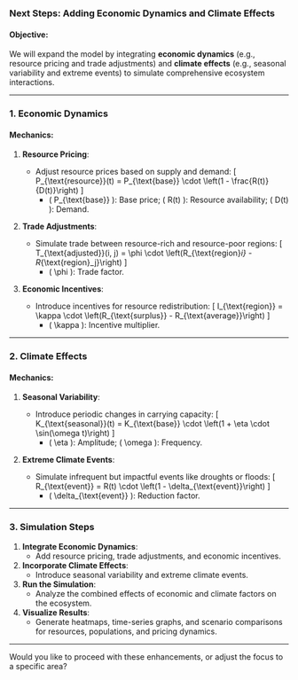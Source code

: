### **Next Steps: Adding Economic Dynamics and Climate Effects**

#### **Objective**:
We will expand the model by integrating **economic dynamics** (e.g., resource pricing and trade adjustments) and **climate effects** (e.g., seasonal variability and extreme events) to simulate comprehensive ecosystem interactions.

---

### **1. Economic Dynamics**

#### **Mechanics**:
1. **Resource Pricing**:
   - Adjust resource prices based on supply and demand:
     \[
     P_{\text{resource}}(t) = P_{\text{base}} \cdot \left(1 - \frac{R(t)}{D(t)}\right)
     \]
     - \( P_{\text{base}} \): Base price; \( R(t) \): Resource availability; \( D(t) \): Demand.

2. **Trade Adjustments**:
   - Simulate trade between resource-rich and resource-poor regions:
     \[
     T_{\text{adjusted}}(i, j) = \phi \cdot \left(R_{\text{region}_i} - R_{\text{region}_j}\right)
     \]
     - \( \phi \): Trade factor.

3. **Economic Incentives**:
   - Introduce incentives for resource redistribution:
     \[
     I_{\text{region}} = \kappa \cdot \left(R_{\text{surplus}} - R_{\text{average}}\right)
     \]
     - \( \kappa \): Incentive multiplier.

---

### **2. Climate Effects**

#### **Mechanics**:
1. **Seasonal Variability**:
   - Introduce periodic changes in carrying capacity:
     \[
     K_{\text{seasonal}}(t) = K_{\text{base}} \cdot \left(1 + \eta \cdot \sin(\omega t)\right)
     \]
     - \( \eta \): Amplitude; \( \omega \): Frequency.

2. **Extreme Climate Events**:
   - Simulate infrequent but impactful events like droughts or floods:
     \[
     R_{\text{event}} = R(t) \cdot \left(1 - \delta_{\text{event}}\right)
     \]
     - \( \delta_{\text{event}} \): Reduction factor.

---

### **3. Simulation Steps**
1. **Integrate Economic Dynamics**:
   - Add resource pricing, trade adjustments, and economic incentives.
2. **Incorporate Climate Effects**:
   - Introduce seasonal variability and extreme climate events.
3. **Run the Simulation**:
   - Analyze the combined effects of economic and climate factors on the ecosystem.
4. **Visualize Results**:
   - Generate heatmaps, time-series graphs, and scenario comparisons for resources, populations, and pricing dynamics.

---

Would you like to proceed with these enhancements, or adjust the focus to a specific area?